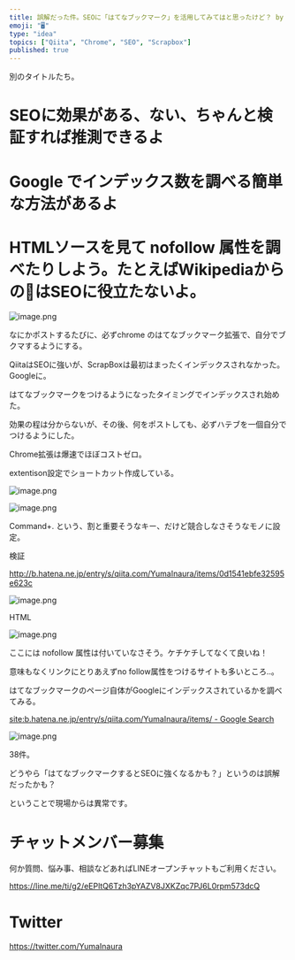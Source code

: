 ```yaml
---
title: 誤解だった件。SEOに「はてなブックマーク」を活用してみてはと思ったけど？ by @yumainaura #ScrapBox #Qiita
emoji: "🖥"
type: "idea"
topics: ["Qiita", "Chrome", "SEO", "Scrapbox"]
published: true
---
```


別のタイトルたち。

# SEOに効果がある、ない、ちゃんと検証すれば推測できるよ

# Google でインデックス数を調べる簡単な方法があるよ

# HTMLソースを見て nofollow 属性を調べたりしよう。たとえばWikipediaからの🔗はSEOに役立たないよ。


![image.png](https://qiita-image-store.s3.amazonaws.com/0/89618/ddd27d7f-7deb-c3b8-c2cb-fe898826854e.png)

なにかポストするたびに、必ずchrome のはてなブックマーク拡張で、自分でブクマするようにする。

QiitaはSEOに強いが、ScrapBoxは最初はまったくインデックスされなかった。Googleに。

はてなブックマークをつけるようになったタイミングでインデックスされ始めた。

効果の程は分からないが、その後、何をポストしても、必ずハテブを一個自分でつけるようにした。

Chrome拡張は爆速でほぼコストゼロ。


extentison設定でショートカット作成している。

![image.png](https://qiita-image-store.s3.amazonaws.com/0/89618/c67f4348-cced-413f-e4e7-8d9f1d539ae8.png)

![image.png](https://qiita-image-store.s3.amazonaws.com/0/89618/56fbbf4c-2a66-660c-3164-4f656a0574e7.png)

Command+. という、割と重要そうなキー、だけど競合しなさそうなモノに設定。

検証

http://b.hatena.ne.jp/entry/s/qiita.com/YumaInaura/items/0d1541ebfe32595e623c

![image.png](https://qiita-image-store.s3.amazonaws.com/0/89618/20d88be5-3322-f86f-bfb7-6c6cb540e186.png)

HTML

![image.png](https://qiita-image-store.s3.amazonaws.com/0/89618/f18e78d0-b5c1-41fe-00f3-bcdcf96578fa.png)

ここには nofollow 属性は付いていなさそう。ケチケチしてなくて良いね！

意味もなくリンクにとりあえずno follow属性をつけるサイトも多いところ‥。

はてなブックマークのページ自体がGoogleにインデックスされているかを調べてみる。

[site:b.hatena.ne.jp/entry/s/qiita.com/YumaInaura/items/ - Google Search](https://www.google.com/search?q=site%3Ab.hatena.ne.jp%2Fentry%2Fs%2Fqiita.com%2FYumaInaura%2Fitems%2F&oq=site%3Ab.hatena.ne.jp%2Fentry%2Fs%2Fqiita.com%2FYumaInaura%2Fitems%2F&aqs=chrome..69i57j69i58.2340j0j4&sourceid=chrome&ie=UTF-8)


![image.png](https://qiita-image-store.s3.amazonaws.com/0/89618/c6b14784-f026-956f-535b-d7621d4f3fb3.png)

38件。

どうやら「はてなブックマークするとSEOに強くなるかも？」というのは誤解だったかも？

ということで現場からは異常です。








<!-- Update From Qiita API -->

# チャットメンバー募集


何か質問、悩み事、相談などあればLINEオープンチャットもご利用ください。

https://line.me/ti/g2/eEPltQ6Tzh3pYAZV8JXKZqc7PJ6L0rpm573dcQ





# Twitter


https://twitter.com/YumaInaura


<!-- Update From Qiita API -->


